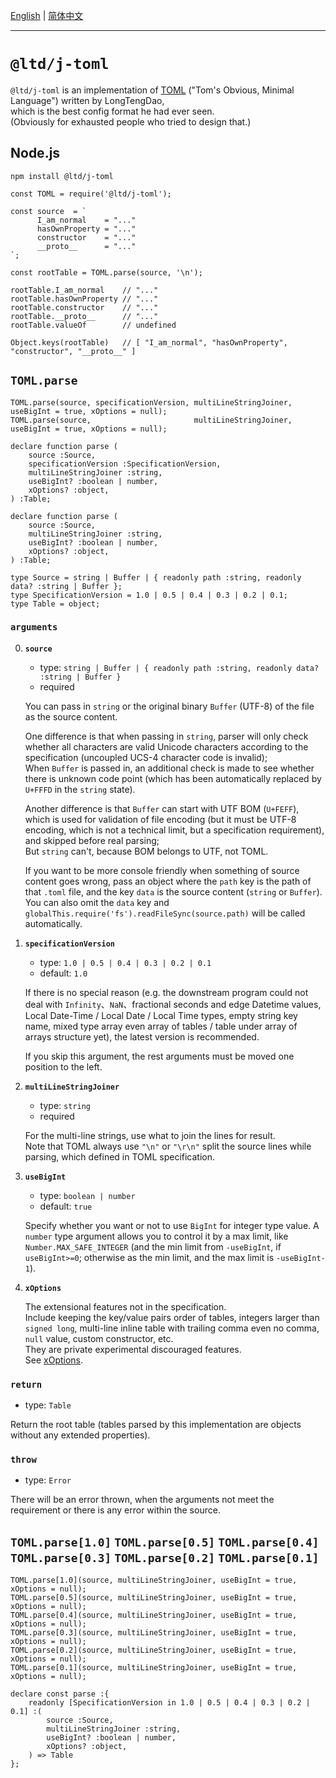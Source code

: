 ﻿[English](https://GitHub.com/LongTengDao/j-toml/tree/master/docs/English/) | [简体中文](https://GitHub.com/LongTengDao/j-toml/tree/master/docs/简体中文/)
___

`@ltd/j-toml`
=============

`@ltd/j-toml` is an implementation of [TOML](https://TOML.io/) ("Tom's Obvious, Minimal Language") written by LongTengDao,  
which is the best config format he had ever seen.  
(Obviously for exhausted people who tried to design that.)

Node.js
-------

```
npm install @ltd/j-toml
```

```
const TOML = require('@ltd/j-toml');

const source  = `
      I_am_normal    = "..."
      hasOwnProperty = "..."
      constructor    = "..."
      __proto__      = "..."
`;

const rootTable = TOML.parse(source, '\n');

rootTable.I_am_normal    // "..."
rootTable.hasOwnProperty // "..."
rootTable.constructor    // "..."
rootTable.__proto__      // "..."
rootTable.valueOf        // undefined

Object.keys(rootTable)   // [ "I_am_normal", "hasOwnProperty", "constructor", "__proto__" ]
```

`TOML.parse`
------------

```
TOML.parse(source, specificationVersion, multiLineStringJoiner, useBigInt = true, xOptions = null);
TOML.parse(source,                       multiLineStringJoiner, useBigInt = true, xOptions = null);
```

```
declare function parse (
    source :Source,
    specificationVersion :SpecificationVersion,
    multiLineStringJoiner :string,
    useBigInt? :boolean | number,
    xOptions? :object,
) :Table;

declare function parse (
    source :Source,
    multiLineStringJoiner :string,
    useBigInt? :boolean | number,
    xOptions? :object,
) :Table;

type Source = string | Buffer | { readonly path :string, readonly data? :string | Buffer };
type SpecificationVersion = 1.0 | 0.5 | 0.4 | 0.3 | 0.2 | 0.1;
type Table = object;
```

### `arguments`

0.  **`source`**
    
    *   type: `string | Buffer | { readonly path :string, readonly data? :string | Buffer }`
    *   required
    
    You can pass in `string` or the original binary `Buffer` (UTF-8) of the file as the source content.
    
    One difference is that when passing in `string`, parser will only check whether all characters are valid Unicode characters according to the specification (uncoupled UCS-4 character code is invalid);  
    When `Buffer` is passed in, an additional check is made to see whether there is unknown code point (which has been automatically replaced by `U+FFFD` in the `string` state).
    
    Another difference is that `Buffer` can start with UTF BOM (`U+FEFF`), which is used for validation of file encoding (but it must be UTF-8 encoding, which is not a technical limit, but a specification requirement), and skipped before real parsing;  
    But `string` can't, because BOM belongs to UTF, not TOML.
    
    If you want to be more console friendly when something of source content goes wrong, pass an object where the `path` key is the path of that `.toml` file, and the key `data` is the source content (`string` or `Buffer`).  
    You can also omit the `data` key and `globalThis.require('fs').readFileSync(source.path)` will be called automatically.
    
1.  **`specificationVersion`**
    
    *   type: `1.0 | 0.5 | 0.4 | 0.3 | 0.2 | 0.1`
    *   default: `1.0`
    
    If there is no special reason (e.g. the downstream program could not deal with `Infinity`、`NaN`、fractional seconds and edge Datetime values, Local Date-Time / Local Date / Local Time types, empty string key name, mixed type array even array of tables / table under array of arrays structure yet), the latest version is recommended.
    
    If you skip this argument, the rest arguments must be moved one position to the left.
    
2.  **`multiLineStringJoiner`**
    
    *   type: `string`
    *   required
    
    For the multi-line strings, use what to join the lines for result.  
    Note that TOML always use `"\n"` or `"\r\n"` split the source lines while parsing, which defined in TOML specification.
    
3.  **`useBigInt`**
    
    *   type: `boolean | number`
    *   default: `true`
    
    Specify whether you want or not to use `BigInt` for integer type value. A `number` type argument allows you to control it by a max limit, like `Number.MAX_SAFE_INTEGER` (and the min limit from `-useBigInt`, if `useBigInt>=0`; otherwise as the min limit, and the max limit is `-useBigInt-1`).
    
4.  **`xOptions`**
    
    The extensional features not in the specification.  
    Include keeping the key/value pairs order of tables, integers larger than `signed long`, multi-line inline table with trailing comma even no comma, `null` value, custom constructor, etc.  
    They are private experimental discouraged features.  
    See [xOptions](https://GitHub.com/LongTengDao/j-toml/blob/master/docs/English/xOptions.md).

### `return`

*   type: `Table`

Return the root table (tables parsed by this implementation are objects without any extended properties).

### `throw`

*   type: `Error`

There will be an error thrown, when the arguments not meet the requirement or there is any error within the source.

`TOML.parse[1.0]` `TOML.parse[0.5]` `TOML.parse[0.4]` `TOML.parse[0.3]` `TOML.parse[0.2]` `TOML.parse[0.1]`
-----------------------------------------------------------------------------------------------------------

```
TOML.parse[1.0](source, multiLineStringJoiner, useBigInt = true, xOptions = null);
TOML.parse[0.5](source, multiLineStringJoiner, useBigInt = true, xOptions = null);
TOML.parse[0.4](source, multiLineStringJoiner, useBigInt = true, xOptions = null);
TOML.parse[0.3](source, multiLineStringJoiner, useBigInt = true, xOptions = null);
TOML.parse[0.2](source, multiLineStringJoiner, useBigInt = true, xOptions = null);
TOML.parse[0.1](source, multiLineStringJoiner, useBigInt = true, xOptions = null);
```

```
declare const parse :{
    readonly [SpecificationVersion in 1.0 | 0.5 | 0.4 | 0.3 | 0.2 | 0.1] :(
        source :Source,
        multiLineStringJoiner :string,
        useBigInt? :boolean | number,
        xOptions? :object,
    ) => Table
};
```
